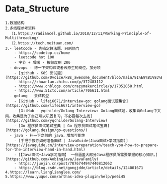 # Data_Structure

    1.数据结构
    2.多线程参考资料
      （1.https://radiancel.github.io/2018/12/11/Working-Principle-of-Multithreading/
      （2.https://tech.meituan.com/
    3.- leetcode - 先搞定算法题，只刷热门
      	- https://codetop.cc/home
      	- leetcode hot 100
      	- 字节 + 后端 - 按频度刷 200
      - devops - 博一下架构师或者云原生的岗位，加分项
      	- [github - K8S 面试题](https://github.com/0voice/k8s_awesome_document/blob/main/91%E9%81%93%E5%B8%B8%E8%A7%81%E7%9A%84Kubernetes%E9%9D%A2%E8%AF%95%E9%A2%98%E6%80%BB%E7%BB%93.md)
      	- https://zhuanlan.zhihu.com/p/372483112
      	- https://www.cnblogs.com/crazymakercircle/p/17052058.html
      	- https://www.51cto.com/article/706611.html
      - golang - 尝试转型
      	- [GitHub - lifei6671/interview-go: golang面试题集合](https://github.com/lifei6671/interview-go)
      	- [GitHub - yqchilde/Golang-Interview: Golang面试题，收集自Golang中文网，收集是为了自己可以巩固复习，不必要每次去找](https://github.com/yqchilde/Golang-Interview)
      	- [Go 程序员面试笔试宝典 | Go 程序员面试笔试宝典](https://golang.design/go-questions/)
      - java - 补一下之前的 java，增加可能性
      	- [手把手教你如何准备面试 | JavaGuide(Java面试+学习指南)](https://javaguide.cn/interview-preparation/teach-you-how-to-prepare-for-the-interview-hand-in-hand.html)
      	- [【Java面试+Java学习指南】 一份涵盖大部分Java程序员所需要掌握的核心知识。](https://github.com/AobingJava/JavaFamily)
      	- https://juejin.cn/post/7076744947440812062
      	- https://blog.csdn.net/gongjdde/article/details/124001671
    4.https://learn.lianglianglee.com/
    5.https://www.yuque.com/arthas-idea-plugin/help/pe6i45